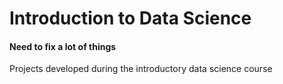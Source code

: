 # Introduction to Data Science
#### Need to fix a lot of things
 Projects developed during the introductory data science course
